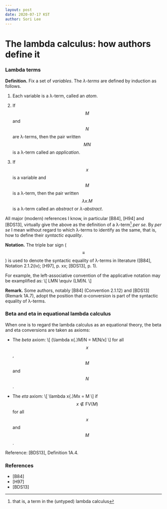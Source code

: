 ```yaml
---
layout: post
date: 2020-07-17 KST
author: Sori Lee
---
```


# The lambda calculus: how authors define it

### Lambda terms

**Definition.** Fix a set of *variables*. The *λ-terms* are defined by induction as follows.

   1. Each variable is a λ-term, called an *atom*.

   2. If $$M$$ and $$N$$ are λ-terms, then the pair written $$MN$$ is a λ-term called an *application*.

   3. If $$x$$ is a variable and $$M$$ is a λ-term, then the pair written $$\lambda x{.}M$$ is a λ-term called an *abstract* or *λ-abstract*.

<!-- A *composite* λ-term is a λ-term that is not an atom. -->

All major (modern) references I know, in particular [B84], [H94] and [BDS13], virtually give the above as the definition of a λ-term[^1] *per se*. By *per se* I mean without regard to which λ-terms to identify as the same, that is, how to define their *syntactic equality*.

<!-- Note. Took brief looks at Church 1932 and Church 1936 too, but couldn't quickly discern whether those definitions (esp. the 1936 one which is said to be the untyped lambda calculus) agree with the above as well. -->

[^1]: that is, a term in the (untyped) lambda calculus

**Notation.** The triple bar sign ($$\equiv$$) is used to denote the syntactic equality of λ-terms in literature ([B84], Notation 2.1.2(iv); [H97], p. xx; [BDS13], p. 1).

For example, the left-associative convention of the applicative notation may be examplified as:
\\[
LMN \equiv (LM)N.
\\]

**Remark.** Some authors, notably [B84] (Convention 2.1.12) and [BDS13] (Remark 1A.7), adopt the position that α-conversion is part of the syntactic equality of λ-terms. 

### Beta and eta in equational lambda calculus

When one is to regard the lambda calculus as an equational theory, the beta and eta conversions are taken as axioms:

- The *beta* axiom:
  \\[
  (\lambda x{.}M)N = M[N/x]
  \\]
  for all $$x$$, $$M$$ and $$N$$.
 
- The *eta* axiom:
  \\[
  \lambda x{.}Mx = M
  \\]
  if $$x \notin \textrm{FV}(M)$$ for all $$x$$ and $$M$$.

Reference: [BDS13], Definition 1A.4.

### References

- [B84]
- [H97]
- [BDS13]
